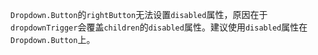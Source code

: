 `Dropdown.Button`的`rightButton`无法设置`disabled`属性，原因在于`dropdownTrigger`会覆盖`children`的`disabled`属性。建议使用`disabled`属性在`Dropdown.Button`上。
